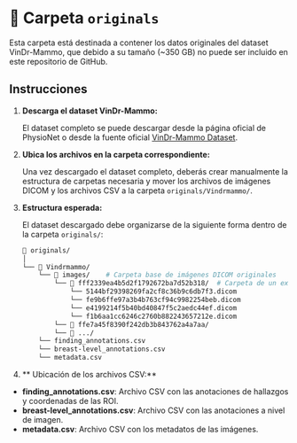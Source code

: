 # 📂 Carpeta `originals`

Esta carpeta está destinada a contener los datos originales del dataset VinDr-Mammo, que debido a su tamaño (~350 GB) no puede ser incluido en este repositorio de GitHub.

## Instrucciones

1. **Descarga el dataset VinDr-Mammo:**

   El dataset completo se puede descargar desde la página oficial de PhysioNet o desde la fuente oficial [VinDr-Mammo Dataset](https://vindr.ai/datasets/mammo).

2. **Ubica los archivos en la carpeta correspondiente:**

   Una vez descargado el dataset completo, deberás crear manualmente la estructura de carpetas necesaria y mover los archivos de imágenes DICOM y los archivos CSV a la carpeta `originals/Vindrmammo/`.

3. **Estructura esperada:**

   El dataset descargado debe organizarse de la siguiente forma dentro de la carpeta `originals/`:

   ```bash
   📂 originals/
   │
   └── 📂 Vindrmammo/
       └── 📂 images/    # Carpeta base de imágenes DICOM originales
           └── 📂 fff2339ea4b5d2f1792672ba7d52b318/  # Carpeta de un exámen con sus 4 vistas en formato DICOM 
               └── 5144bf29398269fa2cf8c36b9c6db7f3.dicom
               └── fe9b6ffe97a3b4b763cf94c9982254beb.dicom
               └── e4199214f5b40bd40847f5c2aedc44ef.dicom
               └── f1b6aa1cc6246c2760b882243657212e.dicom
           └── 📂 ffe7a45f8390f242db3b843762a4a7aa/
           └── 📂 .../
       └── finding_annotations.csv 
       └── breast-level_annotations.csv
       └── metadata.csv

4. ** Ubicación de los archivos CSV:**

- **finding_annotations.csv**: Archivo CSV con las anotaciones de hallazgos y coordenadas de las ROI.
- **breast-level_annotations.csv**: Archivo CSV con las anotaciones a nivel de imagen.
- **metadata.csv**: Archivo CSV con los metadatos de las imágenes.

